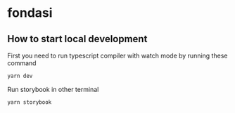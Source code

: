 # fondasi


## How to start local development

First you need to run typescript compiler with watch mode by running these command

```bash
yarn dev
```

Run storybook in other terminal

```bash
yarn storybook
```
